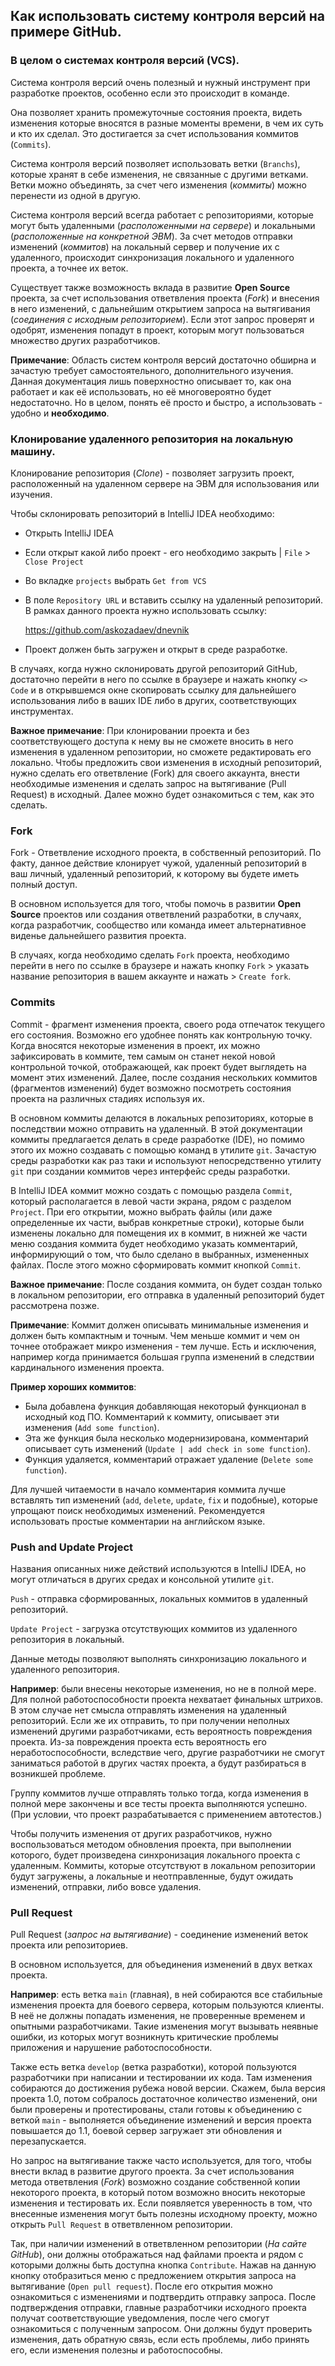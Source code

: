 ## Как использовать систему контроля версий на примере GitHub.

### В целом о системах контроля версий (VCS).

Система контроля версий очень полезный и нужный инструмент при разработке проектов, особенно если это происходит в команде.

Она позволяет хранить промежуточные состояния проекта, видеть изменения которые вносятся в разные моменты времени, в чем их суть и кто их сделал.
Это достигается за счет использования коммитов (`Commits`).

Система контроля версий позволяет использовать ветки (`Branchs`), которые хранят в себе изменения, не связанные с другими ветками.
Ветки можно объединять, за счет чего изменения (_коммиты_) можно перенести из одной в другую.

Система контроля версий всегда работает с репозиториями, которые могут быть удаленными (_расположенными на сервере_) и локальными (_расположенные на конкретной ЭВМ_).
За счет методов отправки изменений (_коммитов_) на локальный сервер и получение их с удаленного, происходит синхронизация локального и удаленного проекта, а точнее их веток.

Существует также возможность вклада в развитие **Open Source** проекта, за счет использования ответвления проекта (_Fork_) и внесения в него изменений, 
с дальнейшим открытием запроса на вытягивания (_соединения с исходным репозиторием_). Если этот запрос проверят и одобрят, изменения попадут в проект, 
которым могут пользоваться множество других разработчиков.

**Примечание**:
Область систем контроля версий достаточно обширна и зачастую требует самостоятельного, дополнительного изучения.
Данная документация лишь поверхностно описывает то, как она работает и как её использовать, но её многовероятно будет недостаточно.
Но в целом, понять её просто и быстро, а использовать - удобно и **необходимо**.



### Клонирование удаленного репозитория на локальную машину.

Клонирование репозитория (_Clone_) - позволяет загрузить проект, расположенный на удаленном сервере на ЭВМ для использования или изучения.

Чтобы склонировать репозиторий в IntelliJ IDEA необходимо:
- Открыть IntelliJ IDEA
- Если открыт какой либо проект - его необходимо закрыть | `File` > `Close Project`
- Во вкладке `projects` выбрать `Get from VCS`
- В поле `Repository URL` и вставить ссылку на удаленный репозиторий. В рамках данного проекта нужно использовать ссылку:


    https://github.com/askozadaev/dnevnik
- Проект должен быть загружен и открыт в среде разработке.

В случаях, когда нужно склонировать другой репозиторий GitHub, достаточно перейти в него по ссылке в браузере
и нажать кнопку `<> Code` и в открывшемся окне скопировать ссылку для дальнейшего использования либо в ваших IDE 
либо в других, соответствующих инструментах.

**Важное примечание**: При клонировании проекта и без соответствующего доступа к нему 
вы не сможете вносить в него изменения в удаленном репозитории, но сможете редактировать его локально. 
Чтобы предложить свои изменения в исходный репозиторий, нужно сделать его ответвление (Fork)
для своего аккаунта, внести необходимые изменения и сделать запрос на вытягивание (Pull Request) в исходный. 
Далее можно будет ознакомиться с тем, как это сделать.


### Fork
Fork - Ответвление исходного проекта, в собственный репозиторий. По факту, данное действие клонирует чужой, 
удаленный репозиторий в ваш личный, удаленный репозиторий, к которому вы будете иметь полный доступ.

В основном используется для того, чтобы помочь в развитии **Open Source** проектов или создания ответвлений разработки,
в случаях, когда разработчик, сообщество или команда имеет альтернативное виденье дальнейшего развития проекта.

В случаях, когда необходимо сделать `Fork` проекта, необходимо перейти в него по ссылке в браузере
и нажать кнопку `Fork` > указать название репозитория в вашем аккаунте и нажать > `Create fork`.

### Commits

Commit - фрагмент изменения проекта, своего рода отпечаток текущего его состояния. Возможно его удобнее понять как контрольную точку.
Когда вносятся некоторые изменения в проект, их можно зафиксировать в коммите, тем самым он станет некой новой контрольной 
точкой, отображающей, как проект будет выглядеть на момент этих изменений. 
Далее, после создания нескольких коммитов (фрагментов изменений) будет возможно посмотреть состояния проекта на различных стадиях используя их.

В основном коммиты делаются в локальных репозиториях, которые в последствии можно отправить на удаленный.
В этой документации коммиты предлагается делать в среде разработке (IDE), но помимо этого их можно создавать с помощью команд
в утилите `git`. Зачастую среды разработки как раз таки и используют непосредственно утилиту `git` при создании коммитов через интерфейс среды разработки.

В IntelliJ IDEA коммит можно создать с помощью раздела `Commit`, который располагается в левой части экрана, рядом с разделом `Project`.
При его открытии, можно выбрать файлы (или даже определенные их части, выбрав конкретные строки), которые были изменены локально для помещения их в коммит, 
в нижней же части меню создания коммита будет необходимо указать комментарий, информирующий о том, что было сделано в выбранных, измененных файлах. 
После этого можно сформировать коммит кнопкой `Commit`. 

**Важное примечание**: 
После создания коммита, он будет создан только в локальном репозитории, его отправка в удаленный репозиторий будет рассмотрена позже.

**Примечание**: Коммит должен описывать минимальные изменения и должен быть компактным и точным.
Чем меньше коммит и чем он точнее отображает микро изменения - тем лучше.
Есть и исключения, например когда принимается большая группа изменений в следствии кардинального изменения проекта.


**Пример хороших коммитов**:
- Была добавлена функция добавляющая некоторый функционал в исходный код ПО. Комментарий к коммиту, описывает эти изменения (`Add some function`).
- Эта же функция была несколько модернизирована, комментарий описывает суть изменений (`Update | add check in some function`).
- Функция удаляется, комментарий отражает удаление (`Delete some function`).

Для лучшей читаемости в начало комментария коммита лучше вставлять тип изменений (`add`, `delete`, `update`, `fix` и подобные), 
которые упрощают поиск необходимых изменений. Рекомендуется использовать простые комментарии на английском языке.


### Push and Update Project

Названия описанных ниже действий используются в IntelliJ IDEA, но могут отличаться в других средах и консольной утилите `git`.

`Push` - отправка сформированных, локальных коммитов в удаленный репозиторий.

`Update Project` - загрузка отсутствующих коммитов из удаленного репозитория в локальный.

Данные методы позволяют выполнять синхронизацию локального и удаленного репозитория. 

**Например**: были внесены некоторые изменения, но не в полной мере. Для полной работоспособности проекта нехватает финальных штрихов. 
В этом случае нет смысла отправлять изменения на удаленный репозиторий. Если же их отправить, то при получении неполных 
изменений другими разработчиками, есть вероятность повреждения проекта. Из-за повреждения проекта есть вероятность его неработоспособности, 
вследствие чего, другие разработчики не смогут заниматься работой в других частях проекта, а будут разбираться в возникшей проблеме.

Группу коммитов лучше отправлять только тогда, когда изменения в полной мере закончены и все тесты проекта выполняются успешно. 
(При условии, что проект разрабатывается с применением автотестов.)

Чтобы получить изменения от других разработчиков, нужно воспользоваться методом обновления проекта, при выполнении
которого, будет произведена синхронизация локального проекта с удаленным. Коммиты, которые отсутствуют в локальном репозитории будут загружены, 
а локальные и неотправленные, будут ожидать изменений, отправки, либо вовсе удаления.

### Pull Request

Pull Request (_запрос на вытягивание_) - соединение изменений веток проекта или репозиториев.

В основном используется, для объединения изменений в двух ветках проекта. 

**Например**: есть ветка `main` (главная), в ней собираются все стабильные изменения проекта для 
боевого сервера, которым пользуются клиенты.
В неё не должны попадать изменения, не проверенные временем и опытными разработчиками. 
Такие изменения могут вызывать неявные ошибки, из которых могут возникнуть критические проблемы приложения и нарушение работоспособности.

Также есть ветка `develop` (ветка разработки), которой пользуются разработчики при написании и тестировании их кода. 
Там изменения собираются до достижения рубежа новой версии. Скажем, была версия проекта 1.0, потом собралось достаточное 
количество изменений, они были проверены и протестированы, стали готовы к объединению с веткой `main` - 
выполняется объединение изменений и версия проекта повышается до 1.1, боевой сервер загружает эти обновления и перезапускается.

Но запрос на вытягивание также часто используется, для того, чтобы внести вклад в развитие другого проекта. 
За счет использования метода ответвления (_Fork_) возможно создание собственной копии некоторого проекта, в который потом 
возможно вносить некоторые изменения и тестировать их. Если появляется уверенность в том, что внесенные изменения могут 
быть полезны исходному проекту, можно открыть `Pull Request` в ответвленном репозитории. 

Так, при наличии изменений в ответвленном репозитории (_На сайте GitHub_), они должны отображаться над файлами проекта и рядом с которыми должны быть доступна кнопка `Contribute`.
Нажав на данную кнопку отобразиться меню с предложением открытия запроса на вытягивание (`Open pull request`).
После его открытия можно ознакомиться с изменениями и подтвердить отправку запроса.
После подтверждения отправки, главные разработчики исходного проекта получат соответствующие уведомления, после чего смогут ознакомиться 
с полученным запросом. Они должны будут проверить изменения, дать обратную связь, если есть проблемы, либо принять его, если изменения полезны и работоспособны.



